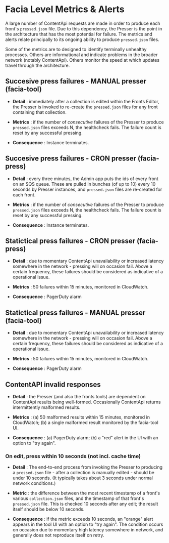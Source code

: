# Facia Level Metrics & Alerts

A large number of ContentApi requests are made in order to produce each front's `pressed.json` file. Due to this dependency, the Presser is the point in the architecture that has the most potential for failure. The metrics and alerts relate principally to its ongoing ability to produce `pressed.json` files.

Some of the metrics are to designed to identify terminally unhealthy processes. Others are informational and indicate problems in the broader network (notably ContentApi). Others monitor the speed at which updates travel through the architecture.

## Succesive press failures - MANUAL presser (facia-tool)

* __Detail__ : immediately after a collection is edited within the Fronts Editor, the Presser is invoked to re-create the `pressed.json` files for any front containing that collection.

* __Metrics__  : if the number of *consecutive* failures of the Presser to produce `pressed.json` files exceeds N, the healthcheck fails. The failure count is reset by any successful pressing. 

* __Consequence__ : Instance terminates.

## Succesive press failures - CRON presser (facia-press)

* __Detail__ : every three minutes, the Admin app puts the ids of every front on an SQS queue. These are pulled in bunches (of up to 10) every 10 seconds by Presser instances, and `pressed.json` files are re-created for each front.

* __Metrics__  : if the number of *consecutive* failures of the Presser to produce `pressed.json` files exceeds N, the healthcheck fails. The failure count is reset by any successful pressing. 

* __Consequence__ : Instance terminates.

## Statictical press failures - CRON presser (facia-press)

* __Detail__ : due to momentary ContentApi unavailability or increased latency somewhere in the network - pressing will on occasion fail. Above a certain frequency, these failures should be considered as indicative of a operational issue.   

* __Metrics__  : 50 failures within 15 minutes, monitored in CloudWatch.

* __Consequence__ : PagerDuty alarm

## Statictical press failures - MANUAL presser (facia-tool)

* __Detail__ : due to momentary ContentApi unavailability or increased latency somewhere in the network - pressing will on occasion fail. Above a certain frequency, these failures should be considered as indicative of a operational issue.   

* __Metrics__  : 50 failures within 15 minutes, monitored in CloudWatch. 

* __Consequence__ : PagerDuty alarm

## ContentAPI invalid responses

* __Detail__ : the Presser (and also the fronts tools) are dependent on ContentApi results being well-formed. Occasionally ContentApi returns intermittently malformed results.

* __Metrics__  : (a) 50 malformed results within 15 minutes, monitored in CloudWatch; (b) a single malformed result monitored by the facia-tool UI.

* __Consequence__ : (a) PagerDuty alarm; (b) a "red" alert in the UI with an option to "try again".

### On edit, press within 10 seconds (not incl. cache time)

* __Detail__ : The end-to-end process from invoking the Presser to producing a `pressed.json` file - after a collection is manually edited - should be under 10 seconds. (It typically takes about 3 seconds under normal network conditions.)

* __Metric__  : the difference between the most recent timestamp of a front's various `collection.json` files, and the timestamp of that front's `pressed.json` file. This is checked 10 seconds after any edit; the result itself should be below 10 seconds.

* __Consequence__ : if the metric exceeds 10 seconds, an "orange" alert appears in the tool UI with an option to "try again". The condition occurs on occasion due to momentary high latency somewhere in network, and generally does not reproduce itself on retry.
